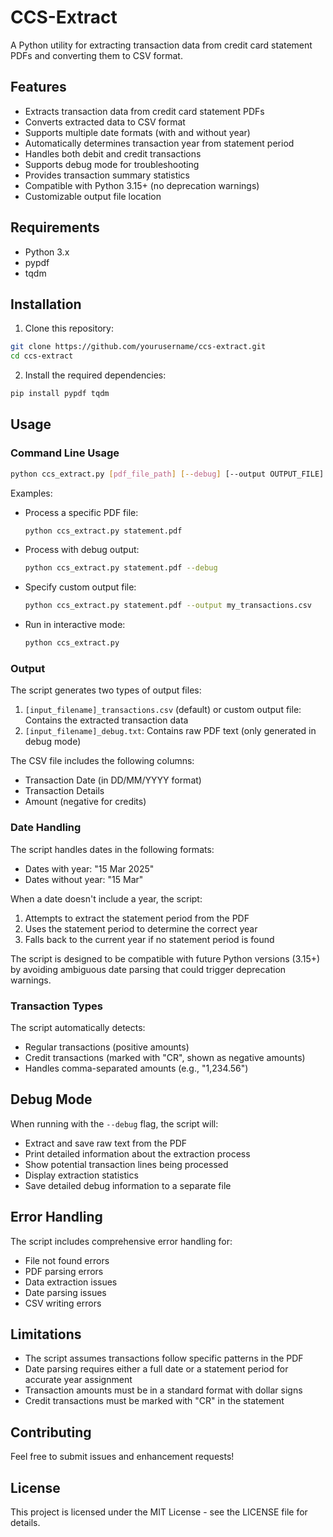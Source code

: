 # CCS-Extract

A Python utility for extracting transaction data from credit card statement PDFs and converting them to CSV format.

## Features

- Extracts transaction data from credit card statement PDFs
- Converts extracted data to CSV format
- Supports multiple date formats (with and without year)
- Automatically determines transaction year from statement period
- Handles both debit and credit transactions
- Supports debug mode for troubleshooting
- Provides transaction summary statistics
- Compatible with Python 3.15+ (no deprecation warnings)
- Customizable output file location

## Requirements

- Python 3.x
- pypdf
- tqdm

## Installation

1. Clone this repository:
```bash
git clone https://github.com/yourusername/ccs-extract.git
cd ccs-extract
```

2. Install the required dependencies:
```bash
pip install pypdf tqdm
```

## Usage

### Command Line Usage

```bash
python ccs_extract.py [pdf_file_path] [--debug] [--output OUTPUT_FILE]
```

Examples:
- Process a specific PDF file:
  ```bash
  python ccs_extract.py statement.pdf
  ```
- Process with debug output:
  ```bash
  python ccs_extract.py statement.pdf --debug
  ```
- Specify custom output file:
  ```bash
  python ccs_extract.py statement.pdf --output my_transactions.csv
  ```
- Run in interactive mode:
  ```bash
  python ccs_extract.py
  ```

### Output

The script generates two types of output files:
1. `[input_filename]_transactions.csv` (default) or custom output file: Contains the extracted transaction data
2. `[input_filename]_debug.txt`: Contains raw PDF text (only generated in debug mode)

The CSV file includes the following columns:
- Transaction Date (in DD/MM/YYYY format)
- Transaction Details
- Amount (negative for credits)

### Date Handling

The script handles dates in the following formats:
- Dates with year: "15 Mar 2025"
- Dates without year: "15 Mar"

When a date doesn't include a year, the script:
1. Attempts to extract the statement period from the PDF
2. Uses the statement period to determine the correct year
3. Falls back to the current year if no statement period is found

The script is designed to be compatible with future Python versions (3.15+) by avoiding ambiguous date parsing that could trigger deprecation warnings.

### Transaction Types

The script automatically detects:
- Regular transactions (positive amounts)
- Credit transactions (marked with "CR", shown as negative amounts)
- Handles comma-separated amounts (e.g., "1,234.56")

## Debug Mode

When running with the `--debug` flag, the script will:
- Extract and save raw text from the PDF
- Print detailed information about the extraction process
- Show potential transaction lines being processed
- Display extraction statistics
- Save detailed debug information to a separate file

## Error Handling

The script includes comprehensive error handling for:
- File not found errors
- PDF parsing errors
- Data extraction issues
- Date parsing issues
- CSV writing errors

## Limitations

- The script assumes transactions follow specific patterns in the PDF
- Date parsing requires either a full date or a statement period for accurate year assignment
- Transaction amounts must be in a standard format with dollar signs
- Credit transactions must be marked with "CR" in the statement

## Contributing

Feel free to submit issues and enhancement requests!

## License

This project is licensed under the MIT License - see the LICENSE file for details.